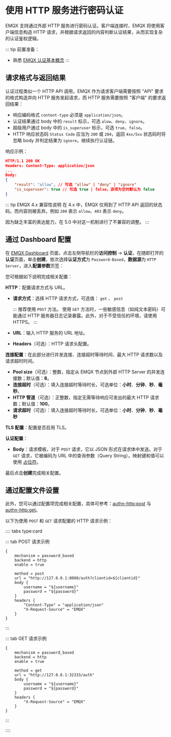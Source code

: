 # 使用 HTTP 服务进行密码认证

EMQX 支持通过外部 HTTP 服务进行密码认证。客户端连接时，EMQX 将使用客户端信息构造 HTTP 请求，并根据请求返回的内容判断认证结果，从而实现复杂的认证鉴权逻辑。

::: tip
前置准备：

- 熟悉 [EMQX 认证基本概念](../authn/authn.md)
:::

## 请求格式与返回结果

认证过程类似一个 HTTP API 调用，EMQX 作为请求客户端需要按照 "API" 要求的格式构造并向 HTTP 服务发起请求，而 HTTP 服务需要按照 "客户端" 的要求返回结果：

- 响应编码格式 `content-type` 必须是 `application/json`。
- 认证结果通过 body 中的 `result` 标示，可选 `alow`、`deny`、`ignore`。
- 超级用户通过 body 中的 `is_superuser` 标示，可选 `true`、`false`。
- HTTP 响应状态码 `Status Code` 应当为 `200` 或 `204`，返回 `4xx/5xx` 状态码时将忽略 body 并判定结果为 `ignore`，继续执行认证链。

响应示例：

```json
HTTP/1.1 200 OK
Headers: Content-Type: application/json
...
Body:
{
    "result": "allow", // 可选 "allow" | "deny" | "ignore"
    "is_superuser": true // 可选 true | false，该项为空时默认为 false
}
```

::: tip EMQX 4.x 兼容性说明
在 4.x 中，EMQX 仅用到了 HTTP API 返回的状态码，而内容则被丢弃。例如 `200` 表示 `allow`，`403` 表示 `deny`。

因为缺乏丰富的表达能力，在 5.0 中对这一机制进行了不兼容的调整。
:::

## 通过 Dashboard 配置

在 [EMQX Dashboard](http://127.0.0.1:18083/#/authentication) 页面，点击左侧导航栏的**访问控制** -> **认证**，在随即打开的**认证**页面，单击**创建**，依次选择**认证方式**为 `Password-Based`，**数据源**为 `HTTP Server`，进入**配置参数**页签：

您可根据如下说明完成相关配置：

**HTTP**：配置请求方式与 URL。

- **请求方式**：选择 HTTP 请求方式，可选值： `get` 、 `post`

  :::
  推荐使用 `POST` 方法。 使用 `GET` 方法时，一些敏感信息（如纯文本密码）可能通过 HTTP 服务器日志记录暴露。此外，对于不受信任的环境，请使用 HTTPS。
  :::

- **URL**：输入 HTTP 服务的 URL 地址。

- **Headers**（可选）：HTTP 请求头配置。

**连接配置**：在此部分进行并发连接、连接超时等待时间、最大 HTTP 请求数以及请求超时时间。

- **Pool size**（可选）：整数，指定从 EMQX 节点到外部 HTTP Server 的并发连接数；默认值：**8**。<!--有范围吗？-->
- **连接超时**（可选）：填入连接超时等待时长，可选单位：**小时**、**分钟**、**秒**、**毫秒**。
- **HTTP 管道**（可选）：正整数，指定无需等待响应可发出的最大 HTTP 请求数；默认值：**100**。
- **请求超时**（可选）：填入连接超时等待时长，可选单位：**小时**、**分钟**、**秒**、**毫秒**

**TLS 配置**：配置是否启用 TLS。

**认证配置**：

- **Body**：请求模板，对于 `POST` 请求，它以 JSON 形式在请求体中发送。对于 `GET` 请求，它被编码为 URL 中的查询参数（Query String）。映射键和值可以使用 [占位符](./authn.md#认证占位符)。

最后点击**创建**完成相关配置。

## 通过配置文件设置

此外，您可以通过配置项完成相关配置，具体可参考：[authn-http:post](../../configuration/configuration-manual.md#authn-http:post) 与 [authn-http:get](../../configuration/configuration-manual.md#authn-http:get)。

以下为使用 `POST` 和 `GET` 请求配置的 HTTP 请求示例：

<!--这里的内容需要更新-->

:::: tabs type:card

::: tab POST 请求示例

```hocon
{
    mechanism = password_based
    backend = http
    enable = true

    method = post
    url = "http://127.0.0.1:8080/auth?clientid=${clientid}"
    body {
        username = "${username}"
        password = "${password}"
    }
    headers {
        "Content-Type" = "application/json"
        "X-Request-Source" = "EMQX"
    }
}
```

:::

::: tab GET 请求示例

```hocon
{
    mechanism = password_based
    backend = http
    enable = true

    method = get
    url = "http://127.0.0.1:32333/auth"
    body {
        username = "${username}"
        password = "${password}"
    }
    headers {
        "X-Request-Source" = "EMQX"
    }
}
```

:::

::::
